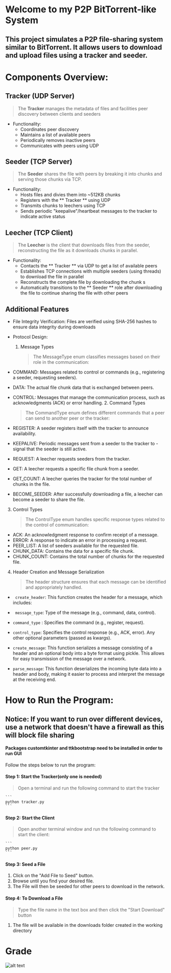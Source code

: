 # Welcome to my P2P BitTorrent-like System

## This project simulates a P2P file-sharing system similar to BitTorrent. It allows users to download and upload files using a tracker and seeder.

# Components Overview:

## Tracker (UDP Server)

> The **Tracker** manages the metadata of files and facilities peer discovery between clients and seeders

- Functionality:
  - Coordinates peer discovery
  - Maintains a list of available peers
  - Periodically removes inactive peers
  - Communicates with peers using UDP

## Seeder (TCP Server)

> The **Seeder** shares the file with peers by breaking it into chunks and serving those chunks via TCP.

- Functionality:
  - Hosts files and divies them into ~512KB chunks
  - Registers with the ** Tracker ** using UDP
  - Transmits chunks to leechers using TCP
  - Sends periodic "keepalive"/heartbeat messages to the tracker to indicate active status

## Leecher (TCP Client)

> The **Leecher** is the client that downloads files from the seeder, reconstructing the file as it downloads chunks in parallel.

- Functionality:
  - Contacts the ** Tracker ** via UDP to get a list of available peers
  - Establishes TCP connections with multiple seeders (using threads) to download the file in parallel
  - Reconstructs the complete file by downloading the chunk s
  - Automatically transitions to the ** Seeder ** role after downloading the file to continue sharing the file with other peers

## Additional Features

- File Integrity Verification: Files are verified using SHA-256 hashes to ensure data integrity during downloads
- Protocol Design:
  1. Message Types
     > The MessageType enum classifies messages based on their role in the communication:
- COMMAND: Messages related to control or commands (e.g., registering a seeder, requesting seeders).
- DATA: The actual file chunk data that is exchanged between peers.
- CONTROL: Messages that manage the communication process, such as acknowledgments (ACK) or error handling. 2. Command Types

  > The CommandType enum defines different commands that a peer can send to another peer or the tracker:

- REGISTER: A seeder registers itself with the tracker to announce availability.
- KEEPALIVE: Periodic messages sent from a seeder to the tracker to - signal that the seeder is still active.
- REQUEST: A leecher requests seeders from the tracker.
- GET: A leecher requests a specific file chunk from a seeder.
- GET_COUNT: A leecher queries the tracker for the total number of chunks in the file.
- BECOME_SEEDER: After successfully downloading a file, a leecher can become a seeder to share the file.

3. Control Types
   > The ControlType enum handles specific response types related to the control of communication:

- ACK: An acknowledgment response to confirm receipt of a message.
- ERROR: A response to indicate an error in processing a request.
- PEER_LIST: A list of seeders available for the requested file.
- CHUNK_DATA: Contains the data for a specific file chunk.
- CHUNK_COUNT: Contains the total number of chunks for the requested file.

4.  Header Creation and Message Serialization
    > The header structure ensures that each message can be identified and appropriately handled.

- ` create_header`: This function creates the header for a message, which includes:

- ` message_type`: Type of the message (e.g., command, data, control).
- `command_type` : Specifies the command (e.g., register, request).
- `control_type`: Specifies the control response (e.g., ACK, error). Any other optional parameters (passed as kwargs).

- `create_message`: This function serializes a message consisting of a header and an optional body into a byte format using pickle. This allows for easy transmission of the message over a network.

- `parse_message`: This function deserializes the incoming byte data into a header and body, making it easier to process and interpret the message at the receiving end.

# How to Run the Program:

## Notice: If you want to run over different devices, use a network that doesn't have a firewall as this will block file sharing

#### Packages customtkinter and ttkbootstrap need to be installed in order to run GUI

Follow the steps below to run the program:

#### Step 1: Start the Tracker(only one is needed)

> Open a terminal and run the following command to start the tracker

    ```
    python tracker.py
    ```

#### Step 2: Start the Client

> Open another terminal window and run the following command to start the client:

    ```
    python peer.py
    ```

#### Step 3: Seed a File

1. Click on the "Add File to Seed" button.
2. Browse until you find your desired file.
3. The File will then be seeded for other peers to download in the network.

#### Step 4: To Download a File

> Type the file name in the text box and then click the "Start Download" button

1. The file will be available in the downloads folder created in the working directory

# Grade
![alt text](https://github.com/[IJM217]/[ProjectOne_GradeReceived-100]/blob/[main]/NetworksGrade.png?raw=true)
